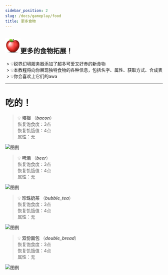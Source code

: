```yaml
---
sidebar_position: 2
slug: /docs/gameplay/food
title: 更多食物
---
```


## ![text](0D52EF57.png)更多的食物拓展！
&nbsp;> :bulb:锐界幻境服务器添加了超多可爱又好赤的新食物  
&nbsp;> :bulb:本教程将向你展现独特食物的各种信息，包括名字、属性、获取方式、合成表
&nbsp;> :bulb:你会喜欢上它们的awa

***

# 吃的！  
  
> :bulb: **培根** （***bacon***）  
恢复饱食度：3点  
恢复饥饿值：4点  
属性：无  
  
![图例](/img/resourcepack/food/hecheng/bacon.png "培根")  
  
> :bulb: **啤酒** （***beer***）  
恢复饱食度：3点  
恢复饥饿值：4点  
属性：无  
  
![图例](/img/resourcepack/food/hecheng/beer.png "啤酒")  

> :bulb: **珍珠奶茶** （***bubble_tea***）  
恢复饱食度：3点  
恢复饥饿值：4点  
属性：无  
  
![图例](/img/resourcepack/food/hecheng/bubble_tea.png "珍珠奶茶")  

> :bulb: **双份面包** （***double_bread***）  
恢复饱食度：3点  
恢复饥饿值：4点  
属性：无  
  
![图例](/img/resourcepack/food/hecheng/double_bread.png "双份面包")  